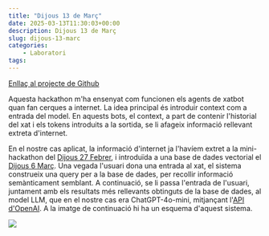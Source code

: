 ```yaml
---
title: "Dijous 13 de Març"
date: 2025-03-13T11:30:03+00:00
description: Dijous 13 de Març
slug: dijous-13-marc
categories:
    - Laboratori
tags:
---
```


[Enllaç al projecte de Github](https://github.com/DGSI-UPC/llm-chat-rag)

Aquesta hackathon m'ha ensenyat com funcionen els agents de xatbot quan fan cerques a internet. La idea principal és introduir context com a entrada del model. En aquests bots, el context, a part de contenir l'historial del xat i els tokens introduits a la sortida, se li afageix informació rellevant extreta d'internet. 

En el nostre cas aplicat, la informació d'internet ja l'havíem extret a la mini-hackathon del [Dijous 27 Febrer](/dgsi/post/dijous-27-febrer), i introduïda a una base de dades vectorial el [Dijous 6 Març](/dgsi/post/dijous-6-marc). Una vegada l'usuari dona una entrada al xat, el sistema construeix una query per a la base de dades, per recollir informació semànticament semblant. A continuació, se li passa l'entrada de l'usuari, juntament amb els resultats més rellevants obtinguts de la base de dades, al model LLM, que en el nostre cas era ChatGPT-4o-mini, mitjançant l'[API d'OpenAI](https://platform.openai.com/docs/models). A la imatge de continuació hi ha un esquema d'aquest sistema.

![](/dgsi/post/20250315154323.png)